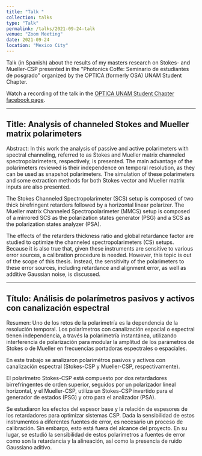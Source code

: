 ```yaml
---
title: "Talk "
collection: talks
type: "Talk"
permalink: /talks/2021-09-24-talk
venue: "Zoom Meeting"
date: 2021-09-24
location: "Mexico City"
---
```


Talk (in Spanish) about the results of my masters research on Stokes- and Mueller-CSP presented in the "Photonics Coffe: Seminario de estudiantes de posgrado" organized by the OPTICA (formerly OSA) UNAM Student Chapter.

Watch a recording of the talk in the [OPTICA UNAM Student Chapter facebook page](https://es-la.facebook.com/UNAM.SC/videos/834742970540509/).

---------------------------------------------------------------------------------

## Title: Analysis of channeled Stokes and Mueller matrix polarimeters

Abstract:
In this work the analysis of passive and active polarimeters with spectral channeling, referred to as Stokes and Mueller matrix channeled spectropolarimeters, respectively, is presented. The main advantage of the polarimeters reviewed is their independence on temporal resolution, as they can be used as snapshot polarimeters. The simulation of these polarimeters and some extraction methods for both Stokes vector and Mueller matrix inputs are also presented.

The Stokes Channeled Spectropolarimeter (SCS) setup is composed of two thick birefringent retarders followed by a horizontal linear polarizer. The Mueller matrix Channeled Spectropolarimeter (MMCS) setup is composed of a mirrored SCS as the polarization states generator (PSG) and a SCS as the polarization states analyzer (PSA).

The effects of the retarders thickness ratio and global retardance factor are studied to optimize the channeled spectropolarimeters (CS) setups. Because it is also true that, given these instruments are sensitive to various error sources, a calibration procedure is needed. However, this topic is out of the scope of this thesis. Instead, the sensitivity of the polarimeters to these error sources, including retardance and alignment error, as well as additive Gaussian noise, is discussed.

---------------------------------------------------------------------------------

## Título: Análisis de polarímetros pasivos y activos con canalización espectral

Resumen:
Uno de los retos de la polarimetría es la dependencia de la resolución temporal. Los polarímetros con canalización espacial o espectral tienen independencia, a través la polarimetría instantánea, utilizando interferencia de polarización para modular la amplitud de los parámetros de Stokes o de Mueller en frecuencias portadoras espectrales o espaciales.

En este trabajo se analizaron polarimétros pasivos y activos con canalización espectral (Stokes-CSP y Mueller-CSP, respectivamente).

El polarímetro Stokes-CSP está compuesto por dos retardadores birrefringentes de orden superior, seguidos por un polarizador lineal horizontal, y el Mueller-CSP, utiliza un Stokes-CSP invertido para el generador de estados (PSG) y otro para el analizador (PSA).

Se estudiaron los efectos del espesor base y la relación de espesores de los retardadores para optimizar sistemas CSP. Dada la sensibilidad de estos instrumentos a diferentes fuentes de error, es necesario un proceso de calibración. Sin embargo, esto está fuera del alcance del proyecto. En su lugar, se estudió la sensibilidad de estos polarímetros a fuentes de error como son la retardancia y la alineación, así como la presencia de ruido Gaussiano aditivo.
